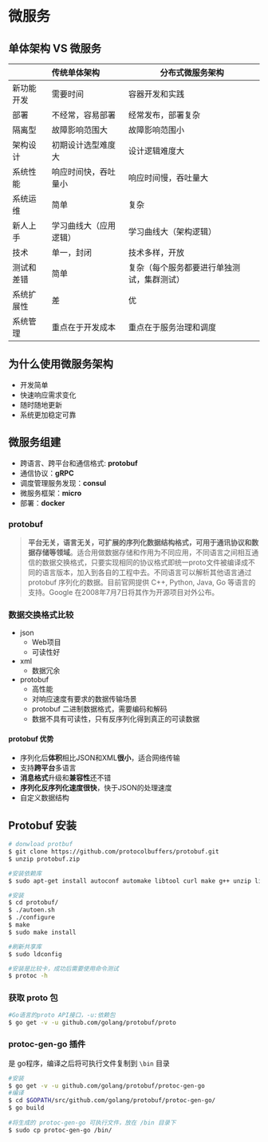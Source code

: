 # 微服务

## 单体架构 VS 微服务

|  | 传统单体架构 |  分布式微服务架构
|  ---- |  :---- |  ----
|  新功能开发 |  需要时间  | 容器开发和实践
|  部署 |  不经常，容易部署  | 经常发布，部署复杂
|  隔离型 |  故障影响范围大  | 故障影响范围小
|  架构设计 |  初期设计选型难度大  | 设计逻辑难度大
|  系统性能 |  响应时间快，吞吐量小  | 响应时间慢，吞吐量大
|  系统运维 |  简单  | 复杂
|  新人上手 |  学习曲线大（应用逻辑）  | 学习曲线大（架构逻辑）
|  技术 |  单一，封闭  | 技术多样，开放
|  测试和差错 |  简单  | 复杂（每个服务都要进行单独测试，集群测试）
|  系统扩展性 |  差  | 优
|  系统管理 |  重点在于开发成本  | 重点在于服务治理和调度

## 为什么使用微服务架构

- 开发简单
- 快速响应需求变化
- 随时随地更新
- 系统更加稳定可靠

## 微服务组建

- 跨语言、跨平台和通信格式: **protobuf**
- 通信协议：**gRPC**
- 调度管理服务发现：**consul**
- 微服务框架：**micro**
- 部署：**docker**

### protobuf

> **平台无关，语言无关，可扩展的序列化数据结构格式，可用于通讯协议和数据存储等领域**。适合用做数据存储和作用为不同应用，不同语言之间相互通信的数据交换格式，只要实现相同的协议格式即统一proto文件被编译成不同的语言版本，加入到各自的工程中去。不同语言可以解析其他语言通过 protobuf 序列化的数据。目前官网提供 C++, Python, Java, Go 等语言的支持。Google 在2008年7月7日将其作为开源项目对外公布。

### 数据交换格式比较

- json
  - Web项目
  - 可读性好
- xml
  - 数据冗余
- protobuf
  - 高性能
  - 对响应速度有要求的数据传输场景
  - protobuf 二进制数据格式，需要编码和解码
  - 数据不具有可读性，只有反序列化得到真正的可读数据

#### protobuf 优势

- 序列化后**体积**相比JSON和XML**很小**，适合网络传输
- 支持**跨平台**多语言
- **消息格式**升级和**兼容性**还不错
- **序列化反序列化速度很快**，快于JSON的处理速度
- 自定义数据结构

## Protobuf 安装

```sh
# donwload protbuf
$ git clone https://github.com/protocolbuffers/protobuf.git
$ unzip protobuf.zip

#安装依赖库
$ sudo apt-get install autoconf automake libtool curl make g++ unzip libffi-dev -y

#安装
$ cd protobuf/
$ ./autoen.sh
$ ./configure
$ make
$ sudo make install

#刷新共享库
$ sudo ldconfig

#安装是比较卡，成功后需要使用命令测试
$ protoc -h
```

### 获取 proto 包

```sh
#Go语言的proto API接口，-u:依赖包
$ go get -v -u github.com/golang/protobuf/proto
```

### protoc-gen-go 插件

是 go程序，编译之后将可执行文件复制到 `\bin` 目录

```sh
#安装
$ go get -v -u github.com/golang/protobuf/protoc-gen-go
#编译
$ cd $GOPATH/src/github.com/golang/protobuf/protoc-gen-go/
$ go build
 
#将生成的 protoc-gen-go 可执行文件，放在 /bin 目录下
$ sudo cp protoc-gen-go /bin/
```